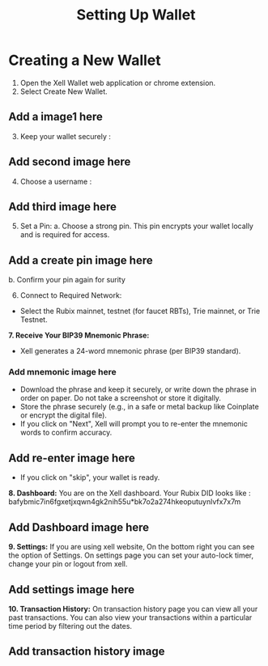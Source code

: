 ﻿---
title: Setting Up Wallet
sidebar_label: Setting Up Wallet
---

<!-- File: docs/xell-wallet/setup-wallet.md -->
# Creating a New Wallet

1. Open the Xell Wallet web application or chrome extension.
2. Select Create New Wallet.

## Add a image1 here

3. Keep your wallet securely :

## Add second image here

4. Choose a username : 
## Add third image here

5. Set a Pin:
a. Choose a strong pin. This pin encrypts your wallet locally and is required
for access.

## Add a create pin image here
b. Confirm your pin again for surity

6. Connect to Required Network:
- Select the Rubix mainnet, testnet (for faucet RBTs), Trie mainnet, or Trie Testnet.

**7. Receive Your BIP39 Mnemonic Phrase:**
- Xell generates a 24-word mnemonic phrase (per BIP39 standard).
### Add mnemonic image here
- Download the phrase and keep it securely, or write down the phrase in order on paper. Do not take a screenshot or store it digitally.
- Store the phrase securely (e.g., in a safe or metal backup like Coinplate or encrypt the digital file).
- If you click on "Next", Xell will prompt you to re-enter the mnemonic words to confirm accuracy.

## Add re-enter image here 
- If you click on "skip", your wallet is ready.

**8. Dashboard:**
You are on the Xell dashboard. Your Rubix DID looks like : bafybmic7in6fgxetjxqwn4gk2nih55u*bk7o2a274hkeoputuynlvfx7x7m
## Add Dashboard image here

**9. Settings:**
If you are using xell website, On the bottom right you can see the option of Settings. On settings page you can
set your auto-lock timer, change your pin or logout from xell.

## Add settings image here

**10. Transaction History:**
On transaction history page you can view all your past transactions. You can also
view your transactions within a particular time period by filtering out the dates.

## Add transaction history image

